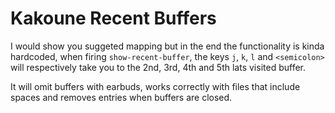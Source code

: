 # Kakoune Recent Buffers

I would show you suggeted mapping but in the end the functionality is kinda hardcoded,
when firing `show-recent-buffer`, the keys `j`, `k`, `l` and `<semicolon>` will
respectively take you to the 2nd, 3rd, 4th and 5th lats visited buffer.

It will omit buffers with earbuds, works correctly with files that include spaces and
removes entries when buffers are closed.
